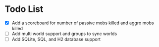 # Todo List

* [x] Add a scoreboard for number of passive mobs killed and aggro mobs killed
* [ ] Add multi world support and groups to sync worlds
* [ ] Add SQLite, SQL, and H2 database support